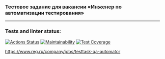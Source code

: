### Тестовое задание для вакансии «Инженер по автоматизации тестирования»

***

### Tests and linter status:
[![Actions Status](https://github.com/ajib6ept/testtask-qa-automator-reg-ru/workflows/docmain-counter-check/badge.svg)](https://github.com/ajib6ept/testtask-qa-automator-reg-ru/actions) [![Maintainability](https://api.codeclimate.com/v1/badges/8585576eea5c677b2cb3/maintainability)](https://codeclimate.com/github/ajib6ept/testtask-qa-automator-reg-ru/maintainability) [![Test Coverage](https://api.codeclimate.com/v1/badges/8585576eea5c677b2cb3/test_coverage)](https://codeclimate.com/github/ajib6ept/testtask-qa-automator-reg-ru/test_coverage)



https://www.reg.ru/company/jobs/testtask-qa-automator
